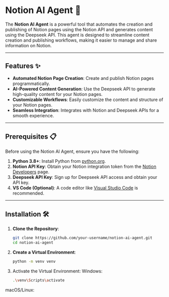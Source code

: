 # Notion AI Agent 🤖

The **Notion AI Agent** is a powerful tool that automates the creation and publishing of Notion pages using the Notion API and generates content using the Deepseek API. This agent is designed to streamline content creation and publishing workflows, making it easier to manage and share information on Notion.

---

## Features ✨

- **Automated Notion Page Creation**: Create and publish Notion pages programmatically.
- **AI-Powered Content Generation**: Use the Deepseek API to generate high-quality content for your Notion pages.
- **Customizable Workflows**: Easily customize the content and structure of your Notion pages.
- **Seamless Integration**: Integrates with Notion and Deepseek APIs for a smooth experience.

---

## Prerequisites 📋

Before using the Notion AI Agent, ensure you have the following:

1. **Python 3.8+**: Install Python from [python.org](https://www.python.org/).
2. **Notion API Key**: Obtain your Notion integration token from the [Notion Developers](https://www.notion.so/my-integrations) page.
3. **Deepseek API Key**: Sign up for Deepseek API access and obtain your API key.
4. **VS Code (Optional)**: A code editor like [Visual Studio Code](https://code.visualstudio.com/) is recommended.

---

## Installation 🛠️

1. **Clone the Repository**:
   ```bash
   git clone https://github.com/your-username/notion-ai-agent.git
   cd notion-ai-agent

2. **Create a Virtual Environment**:
   ```bash
   python -m venv venv

3. Activate the Virtual Environment:
Windows:
   ```bash
   .\venv\Scripts\activate

macOS/Linux:

   


